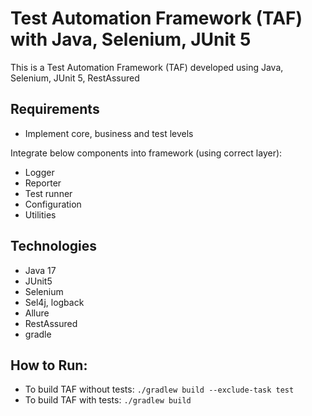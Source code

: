 # Test Automation Framework (TAF) with Java, Selenium, JUnit 5

This is a Test Automation Framework (TAF) developed using Java, Selenium, JUnit 5, RestAssured

## Requirements

- Implement core, business and test levels

Integrate below components into framework (using correct layer):

- Logger
- Reporter
- Test runner
- Configuration
- Utilities 

## Technologies
- Java 17
- JUnit5
- Selenium
- Sel4j, logback
- Allure
- RestAssured
- gradle

## How to Run:
- To build TAF without tests:
  ```./gradlew build --exclude-task test```
- To build TAF with tests:
```./gradlew build```